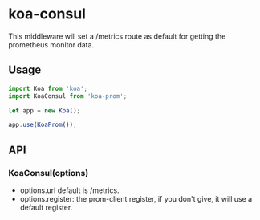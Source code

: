# koa-consul

This middleware will set a /metrics route as default for getting the prometheus monitor data.

## Usage

``` javascript
import Koa from 'koa';
import KoaConsul from 'koa-prom';

let app = new Koa();

app.use(KoaProm());
```

## API

### KoaConsul(options)

* options.url  default is /metrics.
* options.register: the prom-client register, if you don't give, it will use a default register.
